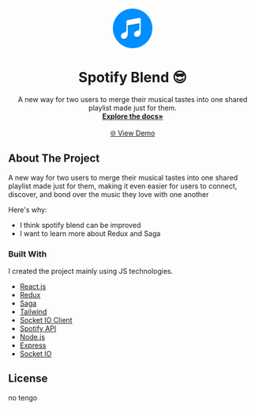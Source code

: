 
<br />
<div align="center">
    <img src="client/public/favicon.png" alt="Logo" width="80" height="80">
  <h1 align="center">Spotify Blend 😎</h1>

  <p align="center">
    A new way for two users to merge their musical tastes into one shared playlist made just for them.
    <br />
    <a href="https://github.com/Jesuscc9/spotify-blend"><strong>Explore the docs»</strong></a>
    <br />
    <br />
    <a href="https://naughty-shockley-f0c976.netlify.app/">🌐 View Demo </a>
    
  </p>
</div>

## About The Project

A new way for two users to merge their musical tastes into one shared playlist made just for them, making it even easier for users to connect, discover, and bond over the music they love with one another

Here's why:
* I think spotify blend can be improved
* I want to learn more about Redux and Saga


### Built With

I created the project mainly using JS technologies.

* [React.js](https://reactjs.org/)
* [Redux](https://redux.js.org/)
* [Saga](https://redux-saga.js.org/)
* [Tailwind](https://tailwindcss.com/)
* [Socket IO Client](https://www.npmjs.com/package/socket.io-client)
* [Spotify API](https://developer.spotify.com/documentation/web-api/)
* [Node.js](https://nodejs.org/es/)
* [Express](https://www.npmjs.com/package/express)
* [Socket IO](https://www.npmjs.com/package/socket.io)

<!-- GETTING STARTED
## Getting Started

This is an example of how you may give instructions on setting up your project locally.
To get a local copy up and running follow these simple example steps.

### Prerequisites

This is an example of how to list things you need to use the software and how to install them.
* npm
  ```sh
  npm install npm@latest -g
  ```

### Installation

1. Get a free API Key at [https://example.com](https://example.com)
2. Clone the repo
   ```sh
   git clone https://github.com/your_username_/Project-Name.git
   ```
3. Install NPM packages
   ```sh
   npm install
   ```
4. Enter your API in `config.js`
   ```js
   const API_KEY = 'ENTER YOUR API';
   ```




<!-- USAGE EXAMPLES -->
<!-- ## Usage

Use this space to show useful examples of how a project can be used. Additional screenshots, code examples and demos work well in this space. You may also link to more resources.

_For more examples, please refer to the [Documentation](https://example.com)_ -->



<!-- CONTRIBUTING -->
<!-- ## Contributing

Contributions are what make the open source community such an amazing place to learn, inspire, and create. Any contributions you make are **greatly appreciated**.

If you have a suggestion that would make this better, please fork the repo and create a pull request. You can also simply open an issue with the tag "enhancement".
Don't forget to give the project a star! Thanks again!

1. Fork the Project
2. Create your Feature Branch (`git checkout -b feature/AmazingFeature`)
3. Commit your Changes (`git commit -m 'Add some AmazingFeature'`)
4. Push to the Branch (`git push origin feature/AmazingFeature`)
5. Open a Pull Request -->


<!-- LICENSE -->
## License

no tengo


<!-- ## Contact

Your Name - [@your_twitter](https://twitter.com/your_username) - email@example.com

Project Link: [https://github.com/your_username/repo_name](https://github.com/your_username/repo_name) -->


<!-- ACKNOWLEDGMENTS -->
<!-- ## Acknowledgments

Use this space to list resources you find helpful and would like to give credit to. I've included a few of my favorites to kick things off!

* [Choose an Open Source License](https://choosealicense.com)
* [GitHub Emoji Cheat Sheet](https://www.webpagefx.com/tools/emoji-cheat-sheet)
* [Malven's Flexbox Cheatsheet](https://flexbox.malven.co/)
* [Malven's Grid Cheatsheet](https://grid.malven.co/)
* [Img Shields](https://shields.io)
* [GitHub Pages](https://pages.github.com)
* [Font Awesome](https://fontawesome.com)
* [React Icons](https://react-icons.github.io/react-icons/search) --> 